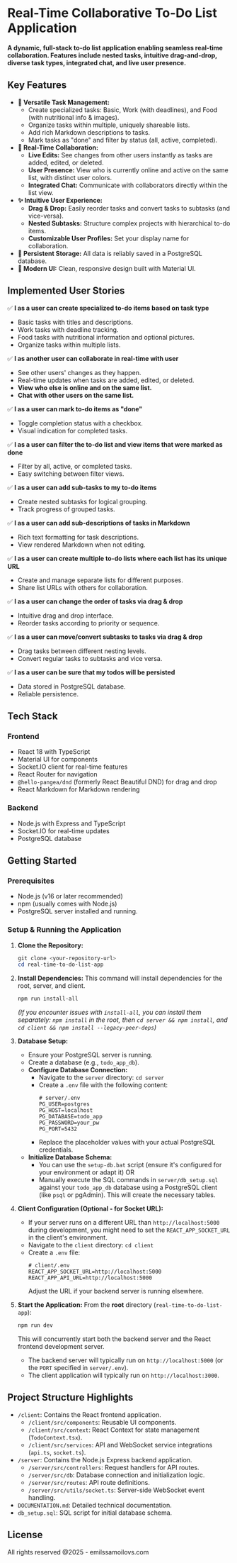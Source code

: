 # Real-Time Collaborative To-Do List Application

**A dynamic, full-stack to-do list application enabling seamless real-time collaboration. Features include nested tasks, intuitive drag-and-drop, diverse task types, integrated chat, and live user presence.**

## Key Features

*   **📝 Versatile Task Management:**
    *   Create specialized tasks: Basic, Work (with deadlines), and Food (with nutritional info & images).
    *   Organize tasks within multiple, uniquely shareable lists.
    *   Add rich Markdown descriptions to tasks.
    *   Mark tasks as "done" and filter by status (all, active, completed).
*   **🤝 Real-Time Collaboration:**
    *   **Live Edits:** See changes from other users instantly as tasks are added, edited, or deleted.
    *   **User Presence:** View who is currently online and active on the same list, with distinct user colors.
    *   **Integrated Chat:** Communicate with collaborators directly within the list view.
*   **✨ Intuitive User Experience:**
    *   **Drag & Drop:** Easily reorder tasks and convert tasks to subtasks (and vice-versa).
    *   **Nested Subtasks:** Structure complex projects with hierarchical to-do items.
    *   **Customizable User Profiles:** Set your display name for collaboration.
*   **💾 Persistent Storage:** All data is reliably saved in a PostgreSQL database.
*   **🎨 Modern UI:** Clean, responsive design built with Material UI.

## Implemented User Stories

✅ **I as a user can create specialized to-do items based on task type**
   - Basic tasks with titles and descriptions.
   - Work tasks with deadline tracking.
   - Food tasks with nutritional information and optional pictures.
   - Organize tasks within multiple lists.

✅ **I as another user can collaborate in real-time with user**
   - See other users' changes as they happen.
   - Real-time updates when tasks are added, edited, or deleted.
   - **View who else is online and on the same list.**
   - **Chat with other users on the same list.**

✅ **I as a user can mark to-do items as "done"**
   - Toggle completion status with a checkbox.
   - Visual indication for completed tasks.

✅ **I as a user can filter the to-do list and view items that were marked as done**
   - Filter by all, active, or completed tasks.
   - Easy switching between filter views.

✅ **I as a user can add sub-tasks to my to-do items**
   - Create nested subtasks for logical grouping.
   - Track progress of grouped tasks.

✅ **I as a user can add sub-descriptions of tasks in Markdown**
   - Rich text formatting for task descriptions.
   - View rendered Markdown when not editing.

✅ **I as a user can create multiple to-do lists where each list has its unique URL**
   - Create and manage separate lists for different purposes.
   - Share list URLs with others for collaboration.

✅ **I as a user can change the order of tasks via drag & drop**
   - Intuitive drag and drop interface.
   - Reorder tasks according to priority or sequence.

✅ **I as a user can move/convert subtasks to tasks via drag & drop**
   - Drag tasks between different nesting levels.
   - Convert regular tasks to subtasks and vice versa.

✅ **I as a user can be sure that my todos will be persisted**
   - Data stored in PostgreSQL database.
   - Reliable persistence.

## Tech Stack

### Frontend
- React 18 with TypeScript
- Material UI for components
- Socket.IO client for real-time features
- React Router for navigation
- `@hello-pangea/dnd` (formerly React Beautiful DND) for drag and drop
- React Markdown for Markdown rendering

### Backend
- Node.js with Express and TypeScript
- Socket.IO for real-time updates
- PostgreSQL database

## Getting Started

### Prerequisites
- Node.js (v16 or later recommended)
- npm (usually comes with Node.js)
- PostgreSQL server installed and running.

### Setup & Running the Application

1.  **Clone the Repository:**
    ```powershell
    git clone <your-repository-url>
    cd real-time-to-do-list-app
    ```

2.  **Install Dependencies:**
    This command will install dependencies for the root, server, and client.
    ```powershell
    npm run install-all
    ```
    *(If you encounter issues with `install-all`, you can install them separately: `npm install` in the root, then `cd server && npm install`, and `cd client && npm install --legacy-peer-deps`)*

3.  **Database Setup:**
    *   Ensure your PostgreSQL server is running.
    *   Create a database (e.g., `todo_app_db`).
    *   **Configure Database Connection:**
        *   Navigate to the `server` directory: `cd server`
        *   Create a `.env` file with the following content:
            ```env
            # server/.env
            PG_USER=postgres
            PG_HOST=localhost
            PG_DATABASE=todo_app
            PG_PASSWORD=your_pw
            PG_PORT=5432
            ```
        *   Replace the placeholder values with your actual PostgreSQL credentials.
    *   **Initialize Database Schema:**
        *   You can use the `setup-db.bat` script (ensure it's configured for your environment or adapt it) OR
        *   Manually execute the SQL commands in `server/db_setup.sql` against your `todo_app_db` database using a PostgreSQL client (like `psql` or pgAdmin). This will create the necessary tables.

4.  **Client Configuration (Optional - for Socket URL):**
    *   If your server runs on a different URL than `http://localhost:5000` during development, you might need to set the `REACT_APP_SOCKET_URL` in the client's environment.
    *   Navigate to the `client` directory: `cd client`
    *   Create a `.env` file:
        ```env
        # client/.env
        REACT_APP_SOCKET_URL=http://localhost:5000 
        REACT_APP_API_URL=http://localhost:5000
        ```
        Adjust the URL if your backend server is running elsewhere.

5.  **Start the Application:**
    From the **root** directory (`real-time-to-do-list-app`):
    ```powershell
    npm run dev
    ```
    This will concurrently start both the backend server and the React frontend development server.

    *   The backend server will typically run on `http://localhost:5000` (or the `PORT` specified in `server/.env`).
    *   The client application will typically run on `http://localhost:3000`.

## Project Structure Highlights

-   `/client`: Contains the React frontend application.
    -   `/client/src/components`: Reusable UI components.
    -   `/client/src/context`: React Context for state management (`TodoContext.tsx`).
    -   `/client/src/services`: API and WebSocket service integrations (`api.ts`, `socket.ts`).
-   `/server`: Contains the Node.js Express backend application.
    -   `/server/src/controllers`: Request handlers for API routes.
    -   `/server/src/db`: Database connection and initialization logic.
    -   `/server/src/routes`: API route definitions.
    -   `/server/src/utils/socket.ts`: Server-side WebSocket event handling.
-   `DOCUMENTATION.md`: Detailed technical documentation.
-   `db_setup.sql`: SQL script for initial database schema.

## License
All rights reserved @2025 - emilssamoilovs.com

